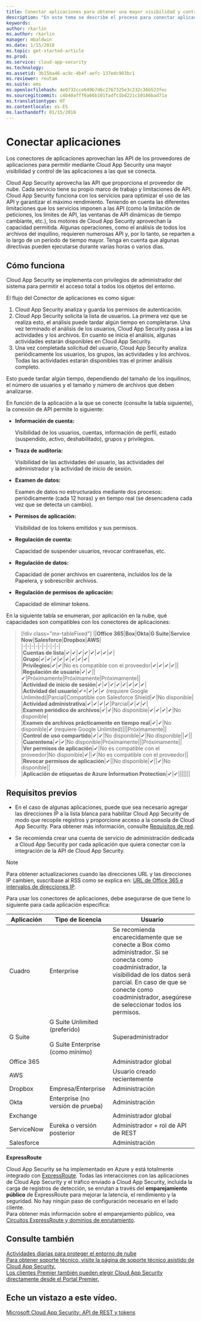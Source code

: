```yaml
---
title: Conectar aplicaciones para obtener una mayor visibilidad y control con Cloud App Security | Microsoft Docs
description: "En este tema se describe el proceso para conectar aplicaciones con las aplicaciones en la nube de la organización mediante conectores de API."
keywords: 
author: rkarlin
ms.author: rkarlin
manager: mbaldwin
ms.date: 1/15/2018
ms.topic: get-started-article
ms.prod: 
ms.service: cloud-app-security
ms.technology: 
ms.assetid: 3b15ba46-ac9c-4b4f-aefc-137edc903bc1
ms.reviewer: reutam
ms.suite: ems
ms.openlocfilehash: 4e0732cce649b7d6c2767325e3c232c36b523fec
ms.sourcegitcommit: c4b40afff6a66b101fadfc1bd221c10186bad71a
ms.translationtype: HT
ms.contentlocale: es-ES
ms.lasthandoff: 01/15/2018
---
```

# <a name="connect-apps"></a>Conectar aplicaciones 
Los conectores de aplicaciones aprovechan las API de los proveedores de aplicaciones para permitir mediante Cloud App Security una mayor visibilidad y control de las aplicaciones a las que se conecta.  
  
Cloud App Security aprovecha las API que proporciona el proveedor de nube. Cada servicio tiene su propio marco de trabajo y limitaciones de API. Cloud App Security funciona con los servicios para optimizar el uso de las API y garantizar el máximo rendimiento. Teniendo en cuenta las diferentes limitaciones que los servicios imponen a las API (como la limitación de peticiones, los límites de API, las ventanas de API dinámicas de tiempo cambiante, etc.), los motores de Cloud App Security aprovechan la capacidad permitida. Algunas operaciones, como el análisis de todos los archivos del inquilino, requieren numerosas API y, por lo tanto, se reparten a lo largo de un período de tiempo mayor. Tenga en cuenta que algunas directivas pueden ejecutarse durante varias horas o varios días.  
  
## <a name="how-it-works"></a>Cómo funciona  
Cloud App Security se implementa con privilegios de administrador del sistema para permitir el acceso total a todos los objetos del entorno.  
  
El flujo del Conector de aplicaciones es como sigue:
1. Cloud App Security analiza y guarda los permisos de autenticación.
2.  Cloud App Security solicita la lista de usuarios. La primera vez que se realiza esto, el análisis puede tardar algún tiempo en completarse. Una vez terminado el análisis de los usuarios, Cloud App Security pasa a las actividades y los archivos. En cuanto se inicia el análisis, algunas actividades estarán disponibles en Cloud App Security. 
4. Una vez completada solicitud del usuario, Cloud App Security analiza periódicamente los usuarios, los grupos, las actividades y los archivos. Todas las actividades estarán disponibles tras el primer análisis completo. 
 
Esto puede tardar algún tiempo, dependiendo del tamaño de los inquilinos, el número de usuarios y el tamaño y número de archivos que deben analizarse. 
 
En función de la aplicación a la que se conecte (consulte la tabla siguiente), la conexión de API permite lo siguiente:  
  
-   **Información de cuenta:**  
  
     Visibilidad de los usuarios, cuentas, información de perfil, estado (suspendido, activo, deshabilitado), grupos y privilegios.  
  
-   **Traza de auditoría:**  
  
     Visibilidad de las actividades del usuario, las actividades del administrador y la actividad de inicio de sesión.  
  
-   **Examen de datos:**  
  
     Examen de datos no estructurados mediante dos procesos: periódicamente (cada 12 horas) y en tiempo real (se desencadena cada vez que se detecta un cambio).  
  
-   **Permisos de aplicación:**  
  
     Visibilidad de los tokens emitidos y sus permisos.  
  
-   **Regulación de cuenta:**  
  
     Capacidad de suspender usuarios, revocar contraseñas, etc.  
  
-   **Regulación de datos:**  
  
     Capacidad de poner archivos en cuarentena, incluidos los de la Papelera, y sobrescribir archivos.  
  
-   **Regulación de permisos de aplicación:**  
  
     Capacidad de eliminar tokens.  
  
En la siguiente tabla se enumeran, por aplicación en la nube, qué capacidades son compatibles con los conectores de aplicaciones:  

> [!div class="mx-tableFixed"]
||**Office 365**|**Box**|**Okta**|**G Suite**|**Service Now**|**Salesforce**|**Dropbox**|**AWS**|  
|-|-|-|-|-|-|-|-|-|  
|**Cuentas de lista**|✔|✔|✔|✔|✔|✔|✔|✔|  
|**Grupo**|✔|✔|✔|✔|✔|✔|✔|✔|  
|**Privilegios**|✔|✔|No es compatible con el proveedor|✔|✔|✔|✔||  
|**Regulación de usuario**|✔|✔||✔|Próximamente|Próximamente|Próximamente||  
|**Actividad de inicio de sesión**|✔|✔|✔|✔|✔|✔|✔|✔|  
|**Actividad del usuario**|✔*|✔|✔|✔ (requiere Google Unlimited)|Parcial|Compatible con Salesforce Shield|✔|No disponible|  
|**Actividad administrativa**|✔|✔|✔|✔|Parcial|✔|✔|✔|  
|**Examen periódico de archivos**|✔|✔|No disponible|✔|✔|✔|✔|No disponible|  
|**Examen de archivos prácticamente en tiempo real**|✔|✔|No disponible|✔ (requiere Google Unlimited)|||Próximamente||  
|**Control de uso compartido**|✔|✔|No disponible|✔|No disponible||✔||  
|**Cuarentena**|✔|✔|No disponible|Próximamente|||Próximamente||  
|**Ver permisos de aplicación**|✔|No es compatible con el proveedor|No disponible|✔||✔|No es compatible con el proveedor||  
|**Revocar permisos de aplicación**|✔||No disponible|✔||✔|No disponible||  
|**Aplicación de etiquetas de Azure Information Protection**|✔|✔|||||||  
  
## <a name="prerequisites"></a>Requisitos previos  

- En el caso de algunas aplicaciones, puede que sea necesario agregar las direcciones IP a la lista blanca para habilitar Cloud App Security de modo que recopile registros y proporcione acceso a la consola de Cloud App Security. Para obtener más información, consulte [Requisitos de red](network-requirements.md).

- Se recomienda crear una cuenta de servicio de administración dedicada a Cloud App Security por cada aplicación que quiera conectar con la integración de la API de Cloud App Security.  
  
> [!NOTE]  
>  Para obtener actualizaciones cuando las direcciones URL y las direcciones IP cambien, suscríbase al RSS como se explica en: [URL de Office 365 e intervalos de direcciones IP](https://support.office.com/article/Office-365-URLs-and-IP-address-ranges-8548a211-3fe7-47cb-abb1-355ea5aa88a2).  
  
Para usar los conectores de aplicaciones, debe asegurarse de que tiene lo siguiente para cada aplicación específica:  
  
|Aplicación|Tipo de licencia|Usuario|  
|---------|------------------|----------|  
|Cuadro|Enterprise|Se recomienda encarecidamente que se conecte a Box como administrador. Si se conecta como coadministrador, la visibilidad de los datos será parcial. En caso de que se conecte como coadministrador, asegúrese de seleccionar todos los permisos.|  
|G Suite|G Suite Unlimited (preferido)<br /><br /> G Suite Enterprise (como mínimo)|Superadministrador|  
|Office 365||Administrador global|  
|AWS||Usuario creado recientemente|  
|Dropbox|Empresa/Enterprise|Administración|  
|Okta|Enterprise (no versión de prueba)|Administración|  
|Exchange||Administrador global|  
|ServiceNow|Eureka o versión posterior|Administrador + rol de API de REST|  
|Salesforce||Administración|  
  

**ExpressRoute**  
  
Cloud App Security se ha implementado en Azure y está totalmente integrado con [ExpressRoute](https://azure.microsoft.com/documentation/articles/expressroute-introduction/). Todas las interacciones con las aplicaciones de Cloud App Security y el tráfico enviado a Cloud App Security, incluida la carga de registros de detección, se enrutan a través del **emparejamiento público** de ExpressRoute para mejorar la latencia, el rendimiento y la seguridad. No hay ningún paso de configuración necesario en el lado cliente.  
Para obtener más información sobre el emparejamiento público, vea [Circuitos ExpressRoute y dominios de enrutamiento](https://azure.microsoft.com/documentation/articles/expressroute-circuit-peerings/).  
  
## <a name="see-also"></a>Consulte también  
[Actividades diarias para proteger el entorno de nube](daily-activities-to-protect-your-cloud-environment.md)   
[Para obtener soporte técnico, visite la página de soporte técnico asistido de Cloud App Security.](http://support.microsoft.com/oas/default.aspx?prid=16031)   
[Los clientes Premier también pueden elegir Cloud App Security directamente desde el Portal Premier.](https://premier.microsoft.com/)  
  

## <a name="check-out-this-video"></a>Eche un vistazo a este vídeo.
[Microsoft Cloud App Security: API de REST y tokens](https://channel9.msdn.com/Shows/Microsoft-Security/Microsoft-Cloud-App-Security--REST-APIs-and-Tokens)  
   